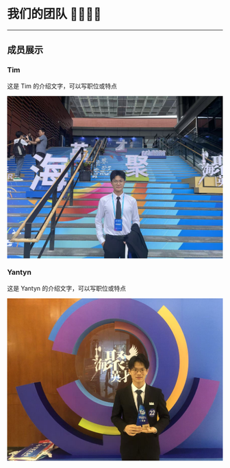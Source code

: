 # 我们的团队 👩‍🔬👨‍💻

---

## 成员展示

### Tim
<p>这是 Tim 的介绍文字，可以写职位或特点</p>
<img src="static/assets/img/Tim.jpg" alt="Tim" width="800" style="display:block; margin:10px 0;">

### Yantyn
<p>这是 Yantyn 的介绍文字，可以写职位或特点</p>
<img src="static/assets/img/Yantyn.jpg" alt="Yantyn" width="800" style="display:block; margin:10px 0;">
